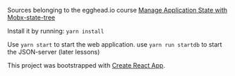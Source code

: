 Sources belonging to the egghead.io course [Manage Application State with Mobx-state-tree](https://egghead.io/courses/manage-application-state-with-mobx-state-tree)

Install it by running: `yarn install`

Use `yarn start` to start the web application. use `yarn run startdb` to start the JSON-server (later lessons)

This project was bootstrapped with [Create React App](https://github.com/facebookincubator/create-react-app).
